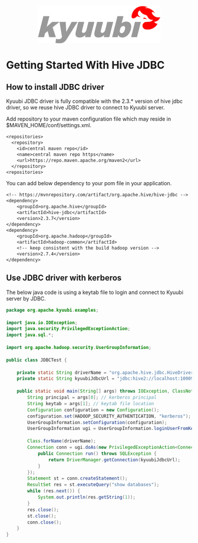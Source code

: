 <div align=center>

![](../imgs/kyuubi_logo.png)

</div>

# Getting Started With Hive JDBC

## How to install JDBC driver
Kyuubi JDBC driver is fully compatible with the 2.3.* version of hive jdbc driver, so we reuse hive JDBC driver to connect to Kyuubi server.

Add repository to your maven configuration file which may reside in $MAVEN_HOME/conf/settings.xml.

```
<repositories>
  <repository>
    <id>central maven repo</id>
    <name>central maven repo https</name>
    <url>https://repo.maven.apache.org/maven2</url>
  </repository>
<repositories>
```
You can add below dependency to your pom file in your application.

```
<!-- https://mvnrepository.com/artifact/org.apache.hive/hive-jdbc -->
<dependency>
    <groupId>org.apache.hive</groupId>
    <artifactId>hive-jdbc</artifactId>
    <version>2.3.7</version>
</dependency>
<dependency>
    <groupId>org.apache.hadoop</groupId>
    <artifactId>hadoop-common</artifactId>
    <!-- keep consistent with the build hadoop version -->
    <version>2.7.4</version>
</dependency>
```

## Use JDBC driver with kerberos
The below java code is using a keytab file to login and connect to Kyuubi server by JDBC.

```java
package org.apache.kyuubi.examples;
  
import java.io.IOException;
import java.security.PrivilegedExceptionAction;
import java.sql.*;

import org.apache.hadoop.security.UserGroupInformation;
 
public class JDBCTest {
 
    private static String driverName = "org.apache.hive.jdbc.HiveDriver";
    private static String kyuubiJdbcUrl = "jdbc:hive2://localhost:10009/default;#";
 
    public static void main(String[] args) throws IOException, ClassNotFoundException, InterruptedException, SQLException {
        String principal = args[0]; // kerberos principal
        String keytab = args[1]; // keytab file location
        Configuration configuration = new Configuration();
        configuration.set(HADOOP_SECURITY_AUTHENTICATION, "kerberos");
        UserGroupInformation.setConfiguration(configuration);
        UserGroupInformation ugi = UserGroupInformation.loginUserFromKeytabAndReturnUGI(principal, keytab);
 
        Class.forName(driverName);
        Connection conn = ugi.doAs(new PrivilegedExceptionAction<Connection>(){
            public Connection run() throws SQLException {
                return DriverManager.getConnection(kyuubiJdbcUrl);
            }
        });
        Statement st = conn.createStatement();
        ResultSet res = st.executeQuery("show databases");
        while (res.next()) {
            System.out.println(res.getString(1));
        }
        res.close();
        st.close();
        conn.close();
    }
}
```
